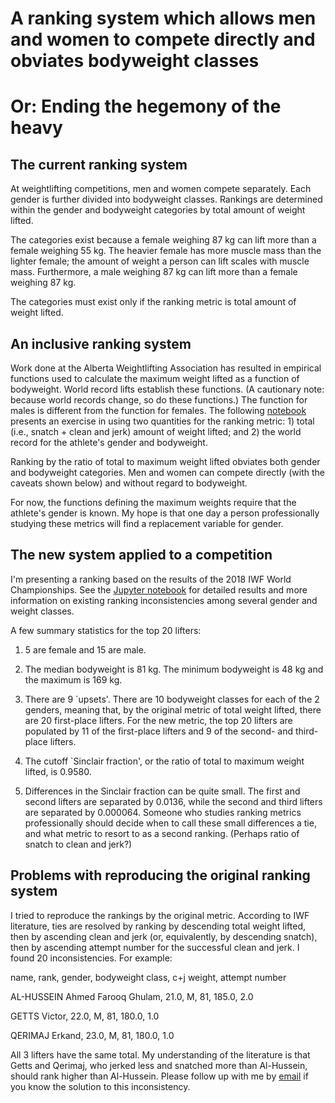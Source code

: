 # A ranking system which allows men and women to compete directly and obviates bodyweight classes
# Or: Ending the hegemony of the heavy

## The current ranking system

At weightlifting competitions, men and women compete separately. Each
gender is further divided into bodyweight classes. Rankings are
determined within the gender and bodyweight categories by total amount
of weight lifted.

The categories exist because a female weighing 87 kg can lift more than
a female weighing 55 kg. The heavier female has more muscle mass than
the lighter female; the amount of weight a person can lift scales with
muscle mass. Furthermore, a male weighing 87 kg can lift more than a
female weighing 87 kg.

The categories must exist only if the ranking metric is total amount of
weight lifted.

## An inclusive ranking system

Work done at the Alberta Weightlifting Association has resulted in
empirical functions used to calculate the maximum weight lifted as a
function of bodyweight. World record lifts establish these functions. (A
cautionary note: because world records change, so do these functions.)
The function for males is different from the function for females. The
following [notebook](./new_metric.ipynb) presents an exercise in using
two quantities for the ranking metric: 1) total (i.e., snatch + clean
and jerk) amount of weight lifted; and 2) the world record for the
athlete's gender and bodyweight.

Ranking by the ratio of total to maximum weight lifted obviates both
gender and bodyweight categories. Men and women can compete directly
(with the caveats shown below) and without regard to bodyweight.

For now, the functions defining the maximum weights require that the
athlete's gender is known. My hope is that one day a person
professionally studying these metrics will find a replacement variable
for gender.

## The new system applied to a competition

I'm presenting a ranking based on the results of the 2018 IWF World
Championships. See the [Jupyter notebook](./new_metric.ipynb) for
detailed results and more information on existing ranking
inconsistencies among several gender and weight classes.

A few summary statistics for the top 20 lifters:

1) 5 are female and 15 are male.

2) The median bodyweight is 81 kg. The minimum bodyweight is 48 kg and
the maximum is 169 kg.

3) There are 9 `upsets'. There are 10 bodyweight classes for each of the
2 genders, meaning that, by the original metric of total weight lifted,
there are 20 first-place lifters. For the new metric, the top 20 lifters
are populated by 11 of the first-place lifters and 9 of the second- and
third-place lifters.

4) The cutoff `Sinclair fraction', or the ratio of total to maximum
weight lifted, is 0.9580.

5) Differences in the Sinclair fraction can be quite small. The first
and second lifters are separated by 0.0136, while the second and third
lifters are separated by 0.000064. Someone who studies ranking metrics
professionally should decide when to call these small differences a tie,
and what metric to resort to as a second ranking. (Perhaps ratio of
snatch to clean and jerk?)

## Problems with reproducing the original ranking system

I tried to reproduce the rankings by the original metric. According to
IWF literature, ties are resolved by ranking by descending total weight
lifted, then by ascending clean and jerk (or, equivalently, by
descending snatch), then by ascending attempt number for the successful
clean and jerk. I found 20 inconsistencies. For example:

name, rank, gender, bodyweight class, c+j weight, attempt number

AL-HUSSEIN Ahmed Farooq Ghulam, 21.0, M, 81, 185.0, 2.0

GETTS Victor, 22.0, M, 81, 180.0, 1.0

QERIMAJ Erkand, 23.0, M, 81, 180.0, 1.0

All 3 lifters have the same total. My understanding of the literature is
that Getts and Qerimaj, who jerked less and snatched more than
Al-Hussein, should rank higher than Al-Hussein. Please follow up with me
by [email](mailto:kdpenner@gmail.com) if you know the solution to this
inconsistency.